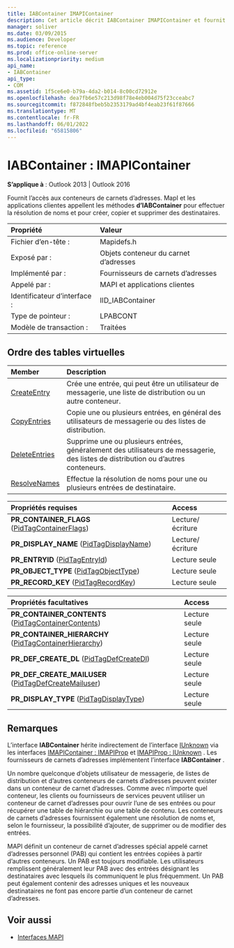 ```yaml
---
title: IABContainer IMAPIContainer
description: Cet article décrit IABContainer IMAPIContainer et fournit des méthodes et des propriétés requises.
manager: soliver
ms.date: 03/09/2015
ms.audience: Developer
ms.topic: reference
ms.prod: office-online-server
ms.localizationpriority: medium
api_name:
- IABContainer
api_type:
- COM
ms.assetid: 1f5ce6e0-b79a-4da2-b014-8c00cd72912e
ms.openlocfilehash: dea7fb6e57c213d98f78e4eb004d75f23cceabc7
ms.sourcegitcommit: f872848fbeb5b2353179ad4bf4eab23f61f87666
ms.translationtype: MT
ms.contentlocale: fr-FR
ms.lasthandoff: 06/01/2022
ms.locfileid: "65815806"
---
```

# <a name="iabcontainer--imapicontainer"></a>IABContainer : IMAPIContainer

**S’applique à** : Outlook 2013 | Outlook 2016 
  
Fournit l’accès aux conteneurs de carnets d’adresses. MapI et les applications clientes appellent les méthodes **d’IABContainer** pour effectuer la résolution de noms et pour créer, copier et supprimer des destinataires. 
  
|Propriété |Valeur |
|:-----|:-----|
|Fichier d’en-tête :  <br/> |Mapidefs.h  <br/> |
|Exposé par :  <br/> |Objets conteneur du carnet d’adresses  <br/> |
|Implémenté par :  <br/> |Fournisseurs de carnets d’adresses  <br/> |
|Appelé par :  <br/> |MAPI et applications clientes  <br/> |
|Identificateur d’interface :  <br/> |IID_IABContainer  <br/> |
|Type de pointeur :  <br/> |LPABCONT  <br/> |
|Modèle de transaction :  <br/> |Traitées  <br/> |
   
## <a name="vtable-order"></a>Ordre des tables virtuelles

|Member |Description |
|:-----|:-----|
|[CreateEntry](iabcontainer-createentry.md) <br/> |Crée une entrée, qui peut être un utilisateur de messagerie, une liste de distribution ou un autre conteneur. |
|[CopyEntries](iabcontainer-copyentries.md) <br/> |Copie une ou plusieurs entrées, en général des utilisateurs de messagerie ou des listes de distribution. |
|[DeleteEntries](iabcontainer-deleteentries.md) <br/> |Supprime une ou plusieurs entrées, généralement des utilisateurs de messagerie, des listes de distribution ou d’autres conteneurs. |
|[ResolveNames](iabcontainer-resolvenames.md) <br/> |Effectue la résolution de noms pour une ou plusieurs entrées de destinataire. |
   
|**Propriétés requises**|**Access**|
|:-----|:-----|
|**PR_CONTAINER_FLAGS** ([PidTagContainerFlags](pidtagcontainerflags-canonical-property.md))  <br/> |Lecture/écriture  <br/> |
|**PR_DISPLAY_NAME** ([PidTagDisplayName](pidtagdisplayname-canonical-property.md))  <br/> |Lecture/écriture  <br/> |
|**PR_ENTRYID** ([PidTagEntryId](pidtagentryid-canonical-property.md))  <br/> |Lecture seule  <br/> |
|**PR_OBJECT_TYPE** ([PidTagObjectType](pidtagobjecttype-canonical-property.md))  <br/> |Lecture seule  <br/> |
|**PR_RECORD_KEY** ([PidTagRecordKey](pidtagrecordkey-canonical-property.md))  <br/> |Lecture seule  <br/> |
   
|**Propriétés facultatives**|**Access**|
|:-----|:-----|
|**PR_CONTAINER_CONTENTS** ([PidTagContainerContents](pidtagcontainercontents-canonical-property.md))  <br/> |Lecture seule  <br/> |
|**PR_CONTAINER_HIERARCHY** ([PidTagContainerHierarchy](pidtagcontainerhierarchy-canonical-property.md))  <br/> |Lecture seule  <br/> |
|**PR_DEF_CREATE_DL** ([PidTagDefCreateDl](pidtagdefcreatedl-canonical-property.md))  <br/> |Lecture seule  <br/> |
|**PR_DEF_CREATE_MAILUSER** ([PidTagDefCreateMailuser](pidtagdefcreatemailuser-canonical-property.md))  <br/> |Lecture seule  <br/> |
|**PR_DISPLAY_TYPE** ([PidTagDisplayType](pidtagdisplaytype-canonical-property.md))  <br/> |Lecture seule  <br/> |
   
## <a name="remarks"></a>Remarques

L’interface **IABContainer** hérite indirectement de l’interface [IUnknown](https://msdn.microsoft.com/library/ms680509%28VS.85%29.aspx) via les interfaces [IMAPIContainer : IMAPIProp](imapicontainerimapiprop.md) et [IMAPIProp : IUnknown](imapipropiunknown.md) . Les fournisseurs de carnets d’adresses implémentent l’interface **IABContainer** . 
  
Un nombre quelconque d’objets utilisateur de messagerie, de listes de distribution et d’autres conteneurs de carnets d’adresses peuvent exister dans un conteneur de carnet d’adresses. Comme avec n’importe quel conteneur, les clients ou fournisseurs de services peuvent utiliser un conteneur de carnet d’adresses pour ouvrir l’une de ses entrées ou pour récupérer une table de hiérarchie ou une table de contenu. Les conteneurs de carnets d’adresses fournissent également une résolution de noms et, selon le fournisseur, la possibilité d’ajouter, de supprimer ou de modifier des entrées.
  
MAPI définit un conteneur de carnet d’adresses spécial appelé carnet d’adresses personnel (PAB) qui contient les entrées copiées à partir d’autres conteneurs. Un PAB est toujours modifiable. Les utilisateurs remplissent généralement leur PAB avec des entrées désignant les destinataires avec lesquels ils communiquent le plus fréquemment. Un PAB peut également contenir des adresses uniques et les nouveaux destinataires ne font pas encore partie d’un conteneur de carnet d’adresses.
  
## <a name="see-also"></a>Voir aussi

- [Interfaces MAPI](mapi-interfaces.md)


